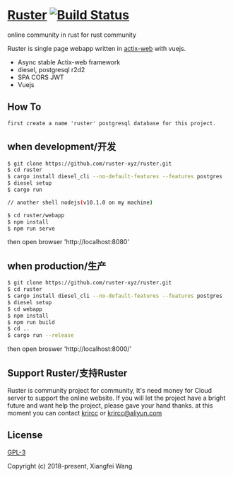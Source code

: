 # [Ruster](http://ruster.xyz/) [![Build Status](https://travis-ci.org/ruster-xyz/ruster.svg?branch=master)](https://travis-ci.org/ruster-xyz/ruster)
online community in rust for rust community

Ruster is single page webapp written in [actix-web](https://github.com/actix/actix-web) with vuejs.
- Async stable Actix-web framework 
- diesel, postgresql r2d2
- SPA CORS JWT
- Vuejs 

## How To
    first create a name 'ruster' postgresql database for this project.

## when development/开发
```bash
$ git clone https://github.com/ruster-xyz/ruster.git
$ cd ruster
$ cargo install diesel_cli --no-default-features --features postgres
$ diesel setup
$ cargo run

// another shell nodejs(v10.1.0 on my machine)

$ cd ruster/webapp
$ npm install
$ npm run serve
```
then open browser 'http://localhost:8080'

## when production/生产

```bash
$ git clone https://github.com/ruster-xyz/ruster.git
$ cd ruster
$ cargo install diesel_cli --no-default-features --features postgres
$ diesel setup
$ cd webapp
$ npm install
$ npm run build
$ cd ..
$ cargo run --release
```
then open broswer 'http://localhost:8000/'

## Support Ruster/支持Ruster
Ruster is community project for community, It's need money for Cloud server to support the online website. If you will let the project have a bright future and want help the project, please gave your hand thanks. at this moment you can contact [krircc](https://github.com/krircc) or krircc@aliyun.com


## License
[GPL-3](https://github.com/ruster-xyz/ruster/blob/master/LICENSE)

Copyright (c) 2018-present, Xiangfei Wang
